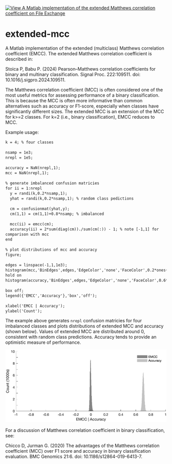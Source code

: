 [![View A Matlab implementation of the extended Matthews correlation coefficient on File Exchange](https://www.mathworks.com/matlabcentral/images/matlab-file-exchange.svg)](https://au.mathworks.com/matlabcentral/fileexchange/180711-a-matlab-implementation-of-matthews-correlation-coefficient#add-tags-span)

# extended-mcc

A Matlab implementation of the extended (multiclass) Matthews correlation coefficient (EMCC).
The extended Matthews correlation coefficient is described in:

  Stoica P, Babu P. (2024) Pearson–Matthews correlation coefficients for binary and multinary classification. Signal Proc. 222:109511. doi: 10.1016/j.sigpro.2024.109511.

The Matthews correlation coefficient (MCC) is often considered one of the most useful metrics for assessing performance of a binary classification. This is because the MCC is often more informative than common alternatives such as accuracy or F1-score, especially when classes have significantly different sizes. The extended MCC is an extension of the MCC for k>=2 classes. For k=2 (i.e., binary classification), EMCC reduces to MCC.

Example usage:
```
k = 4; % four classes

nsamp = 1e3;
nrepl = 1e5;

accuracy = NaN(nrepl,1);
mcc = NaN(nrepl,1);

% generate imbalanced confusion matricies
for ii = 1:nrepl
  y = randi(k,0.2*nsamp,1);
  yhat = randi(k,0.2*nsamp,1); % random class pedictions

  cm = confusionmat(yhat,y);
  cm(1,1) = cm(1,1)+0.8*nsamp; % imbalanced

  mcc(ii) = emcc(cm);
  accuracy(ii) = 2*sum(diag(cm))./sum(cm(:)) - 1; % note [-1,1] for comparison with mcc
end

% plot distributions of mcc and accuracy
figure;

edges = linspace(-1,1,1e3);
histogram(mcc,'BinEdges',edges,'EdgeColor','none','FaceColor',0.2*ones(1,3)); hold on
histogram(accuracy,'BinEdges',edges,'EdgeColor','none','FaceColor',0.6*ones(1,3));

box off;
legend({'EMCC','Accuracy'},'box','off');

xlabel('EMCC | Accuracy');
ylabel('Count');
```

The example above generates `nrepl` confusion matricies for four imbalanced classes and plots distributions of extended MCC and accuracy (shown below). Values of extended MCC are distributed around 0, consistent with random class predictions. Accuracy tends to provide an optimistic measure of performance.

![mcc vs accuracy](./images/example.png "MCC vs Accuracy")

For a discussion of Matthews correlation coefficient in binary classification, see:

  Chicco D, Jurman G. (2020) The advantages of the Matthews correlation coefficient (MCC) over F1 score and accuracy in binary classification evaluation. BMC Genomics 21:6. doi: 10.1186/s12864-019-6413-7.